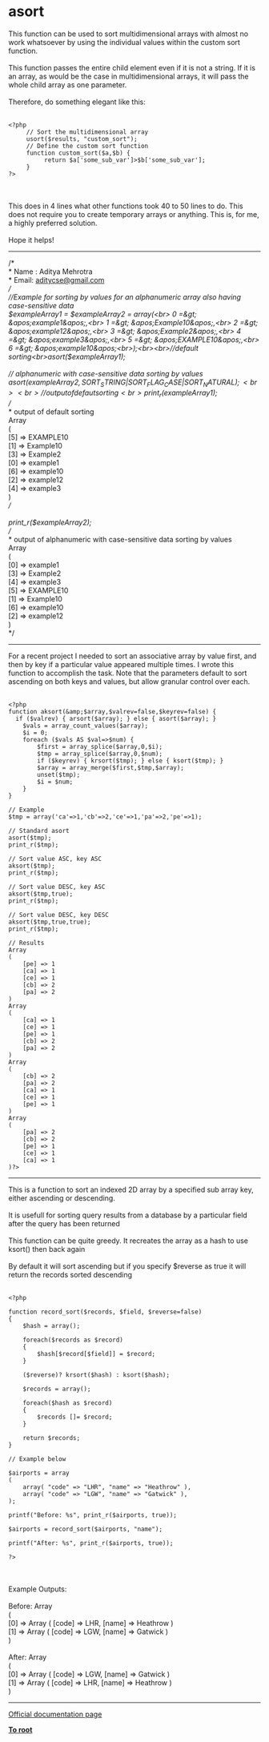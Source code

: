 # asort



This function can be used to sort multidimensional arrays with almost no work whatsoever by using the individual values within the custom sort function.<br><br>This function passes the entire child element even if it is not a string. If it is an array, as would be the case in multidimensional arrays, it will pass the whole child array as one parameter.<br><br>Therefore, do something elegant like this:<br><br>

```
<?php
     // Sort the multidimensional array
     usort($results, "custom_sort");
     // Define the custom sort function
     function custom_sort($a,$b) {
          return $a['some_sub_var']>$b['some_sub_var'];
     }
?>
```
<br><br>This does in 4 lines what other functions took 40 to 50 lines to do. This does not require you to create temporary arrays or anything. This is, for me, a highly preferred solution.<br><br>Hope it helps!  

---

/*<br> * Name : Aditya Mehrotra <br> * Email: aditycse@gmail.com<br> */<br>//Example for sorting by values for an alphanumeric array also having case-sensitive data<br>$exampleArray1 = $exampleArray2 = array(<br>    0 =&gt; &apos;example1&apos;,<br>    1 =&gt; &apos;Example10&apos;,<br>    2 =&gt; &apos;example12&apos;,<br>    3 =&gt; &apos;Example2&apos;,<br>    4 =&gt; &apos;example3&apos;,<br>    5 =&gt; &apos;EXAMPLE10&apos;,<br>    6 =&gt; &apos;example10&apos;<br>);<br><br>//default sorting<br>asort($exampleArray1);<br><br>// alphanumeric with case-sensitive data sorting by values<br>asort($exampleArray2, SORT_STRING | SORT_FLAG_CASE | SORT_NATURAL);<br><br>//output of defaut sorting<br>print_r($exampleArray1);<br>/*<br> * output of default sorting<br>  Array<br>  (<br>  [5] =&gt; EXAMPLE10<br>  [1] =&gt; Example10<br>  [3] =&gt; Example2<br>  [0] =&gt; example1<br>  [6] =&gt; example10<br>  [2] =&gt; example12<br>  [4] =&gt; example3<br>  )<br> */<br><br>print_r($exampleArray2);<br>/*<br> * output of alphanumeric with case-sensitive data sorting by values<br> Array<br>(<br>    [0] =&gt; example1<br>    [3] =&gt; Example2<br>    [4] =&gt; example3<br>    [5] =&gt; EXAMPLE10<br>    [1] =&gt; Example10<br>    [6] =&gt; example10<br>    [2] =&gt; example12<br>)<br> */  

---

For a recent project I needed to sort an associative array by value first, and then by key if a particular value appeared multiple times. I wrote this function to accomplish the task. Note that the parameters default to sort ascending on both keys and values, but allow granular control over each.<br><br>

```
<?php
function aksort(&amp;$array,$valrev=false,$keyrev=false) {
  if ($valrev) { arsort($array); } else { asort($array); }
    $vals = array_count_values($array);
    $i = 0;
    foreach ($vals AS $val=>$num) {
        $first = array_splice($array,0,$i);
        $tmp = array_splice($array,0,$num);
        if ($keyrev) { krsort($tmp); } else { ksort($tmp); }
        $array = array_merge($first,$tmp,$array);
        unset($tmp);
        $i = $num;
    }
}

// Example
$tmp = array('ca'=>1,'cb'=>2,'ce'=>1,'pa'=>2,'pe'=>1);

// Standard asort
asort($tmp);
print_r($tmp);

// Sort value ASC, key ASC
aksort($tmp);
print_r($tmp);

// Sort value DESC, key ASC
aksort($tmp,true);
print_r($tmp);

// Sort value DESC, key DESC
aksort($tmp,true,true);
print_r($tmp);

// Results
Array
(
    [pe] => 1
    [ca] => 1
    [ce] => 1
    [cb] => 2
    [pa] => 2
)
Array
(
    [ca] => 1
    [ce] => 1
    [pe] => 1
    [cb] => 2
    [pa] => 2
)
Array
(
    [cb] => 2
    [pa] => 2
    [ca] => 1
    [ce] => 1
    [pe] => 1
)
Array
(
    [pa] => 2
    [cb] => 2
    [pe] => 1
    [ce] => 1
    [ca] => 1
)?>
```
  

---

This is a function to sort an indexed 2D array by a specified sub array key, either ascending or descending.<br><br>It is usefull for sorting query results from a database by a particular field after the query has been returned<br><br>This function can be quite greedy. It recreates the array as a hash to use ksort() then back again<br><br>By default it will sort ascending but if you specify $reverse as true it will return the records sorted descending <br><br>

```
<?php

function record_sort($records, $field, $reverse=false)
{
    $hash = array();
    
    foreach($records as $record)
    {
        $hash[$record[$field]] = $record;
    }
    
    ($reverse)? krsort($hash) : ksort($hash);
    
    $records = array();
    
    foreach($hash as $record)
    {
        $records []= $record;
    }
    
    return $records;
}

// Example below

$airports = array
(
    array( "code" => "LHR", "name" => "Heathrow" ),
    array( "code" => "LGW", "name" => "Gatwick" ),
);

printf("Before: %s", print_r($airports, true));

$airports = record_sort($airports, "name");

printf("After: %s", print_r($airports, true));

?>
```
<br><br>Example Outputs:<br><br>Before: Array<br>(<br>    [0] =&gt; Array ( [code] =&gt; LHR, [name] =&gt; Heathrow )<br>    [1] =&gt; Array ( [code] =&gt; LGW, [name] =&gt; Gatwick )<br>)<br><br>After: Array<br>(<br>    [0] =&gt; Array ( [code] =&gt; LGW, [name] =&gt; Gatwick )<br>    [1] =&gt; Array ( [code] =&gt; LHR, [name] =&gt; Heathrow )<br>)  

---

[Official documentation page](https://www.php.net/manual/en/function.asort.php)

**[To root](/README.md)**